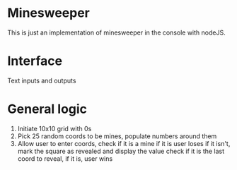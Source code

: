 # Minesweeper

This is just an implementation of minesweeper in the console with nodeJS.

# Interface

Text inputs and outputs

# General logic
 1. Initiate 10x10 grid with 0s
 2. Pick 25 random coords to be mines, populate numbers around them
 3. Allow user to enter coords, check if it is a mine
    if it is user loses
    if it isn't, mark the square as revealed and display the value
  check if it is the last coord to reveal, if it is, user wins



